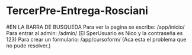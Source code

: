 # TercerPre-Entrega-Rosciani

#EN LA BARRA DE BUSQUEDA
Para ver la pagina se escribe: /app/inicio/
Para entrar al admin: /admin/ (El SperUsuario es Nico y la contraseña es 123)
Para crear un formulario: /app/cursoform/ (Aca esta el problema que no pude resolver.)
